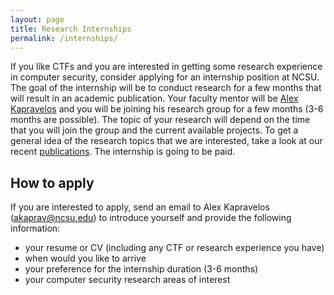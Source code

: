 ```yaml
---
layout: page
title: Research Internships
permalink: /internships/
---
```


If you like CTFs and you are interested in getting some research experience in computer security, consider applying for an internship position at NCSU. The goal of the internship will be to conduct research for a few months that will result in an academic publication. Your faculty mentor will be [Alex Kapravelos](https://kapravelos.com) and you will be joining his research group for a few months (3-6 months are possible). The topic of your research will depend on the time that you will join the group and the current available projects. To get a general idea of the research topics that we are interested, take a look at our recent [publications](https://kapravelos.com/#publications). The internship is going to be paid.

## How to apply

If you are interested to apply, send an email to Alex Kapravelos ([akaprav@ncsu.edu](mailto:akaprav@ncsu.edu)) to introduce yourself and provide the following information:
* your resume or CV (including any CTF or research experience you have)
* when would you like to arrive
* your preference for the internship duration (3-6 months)
* your computer security research areas of interest
